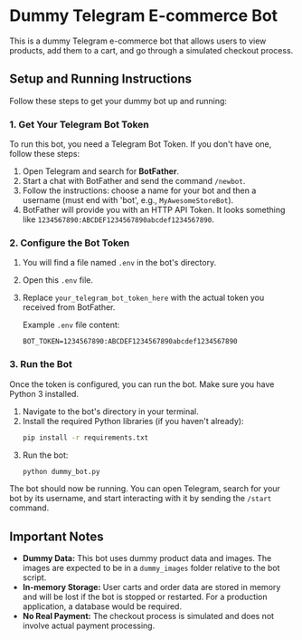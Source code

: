 # Dummy Telegram E-commerce Bot

This is a dummy Telegram e-commerce bot that allows users to view products, add them to a cart, and go through a simulated checkout process.

## Setup and Running Instructions

Follow these steps to get your dummy bot up and running:

### 1. Get Your Telegram Bot Token

To run this bot, you need a Telegram Bot Token. If you don't have one, follow these steps:

1.  Open Telegram and search for **BotFather**.
2.  Start a chat with BotFather and send the command `/newbot`.
3.  Follow the instructions: choose a name for your bot and then a username (must end with 'bot', e.g., `MyAwesomeStoreBot`).
4.  BotFather will provide you with an HTTP API Token. It looks something like `1234567890:ABCDEF1234567890abcdef1234567890`.

### 2. Configure the Bot Token

1.  You will find a file named `.env` in the bot's directory.
2.  Open this `.env` file.
3.  Replace `your_telegram_bot_token_here` with the actual token you received from BotFather.

    Example `.env` file content:
    ```
    BOT_TOKEN=1234567890:ABCDEF1234567890abcdef1234567890
    ```

### 3. Run the Bot

Once the token is configured, you can run the bot. Make sure you have Python 3 installed.

1.  Navigate to the bot's directory in your terminal.
2.  Install the required Python libraries (if you haven't already):
    ```bash
    pip install -r requirements.txt
    ```
3.  Run the bot:
    ```bash
    python dummy_bot.py
    ```

The bot should now be running. You can open Telegram, search for your bot by its username, and start interacting with it by sending the `/start` command.

## Important Notes

*   **Dummy Data:** This bot uses dummy product data and images. The images are expected to be in a `dummy_images` folder relative to the bot script.
*   **In-memory Storage:** User carts and order data are stored in memory and will be lost if the bot is stopped or restarted. For a production application, a database would be required.
*   **No Real Payment:** The checkout process is simulated and does not involve actual payment processing.

